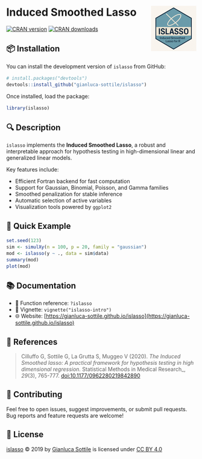 # **Induced Smoothed Lasso** <img src="man/figures/logo.png" align="right" height="120" alt="" />

[![CRAN version](https://www.r-pkg.org/badges/version/islasso)](https://cran.r-project.org/package=islasso)
[![CRAN downloads](https://cranlogs.r-pkg.org/badges/islasso)](https://cran.r-project.org/package=islasso)

## 📦 Installation

You can install the development version of `islasso` from GitHub:

```r
# install.packages("devtools")
devtools::install_github("gianluca-sottile/islasso")
```

Once installed, load the package:

```r
library(islasso)
```

## 🔍 Description

`islasso` implements the **Induced Smoothed Lasso**, a robust and interpretable approach for hypothesis testing in high-dimensional linear and generalized linear models.

Key features include:

- Efficient Fortran backend for fast computation
- Support for Gaussian, Binomial, Poisson, and Gamma families
- Smoothed penalization for stable inference
- Automatic selection of active variables
- Visualization tools powered by `ggplot2`

## 🚀 Quick Example

```r
set.seed(123)
sim <- simulXy(n = 100, p = 20, family = "gaussian")
mod <- islasso(y ~ ., data = sim$data)
summary(mod)
plot(mod)
```

## 📚 Documentation

- 📘 Function reference: `?islasso`
- 📄 Vignette: `vignette("islasso-intro")`
- 🌐 Website: [https://gianluca-sottile.github.io/islasso](https://gianluca-sottile.github.io/islasso)

## 📖 References

> Cilluffo G, Sottile G, La Grutta S, Muggeo V (2020). *The Induced Smoothed lasso: A practical framework for hypothesis testing in high dimensional regression.* 
> Statistical Methods in Medical Research_, *29*(3), 765-777. [doi:10.1177/0962280219842890](https://doi.org/10.1177/0962280219842890)

## 🤝 Contributing

Feel free to open issues, suggest improvements, or submit pull requests.  
Bug reports and feature requests are welcome!

## 📜 License

<a href="https://cran.r-project.org/web/packages/islasso/index.html">islasso</a> © 2019 by <a href="https://gianlucasottile.rbind.io">Gianluca Sottile</a> is licensed under <a href="https://creativecommons.org/licenses/by/4.0/">CC BY 4.0</a><img src="https://mirrors.creativecommons.org/presskit/icons/cc.svg" alt="" style="max-width: 1em;max-height:1em;margin-left: .2em;"><img src="https://mirrors.creativecommons.org/presskit/icons/by.svg" alt="" style="max-width: 1em;max-height:1em;margin-left: .2em;">
